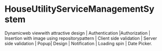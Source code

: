# HouseUtilityServiceManagementSystem
Dynamicweb viewwith attractive design | Authentication |Authorization | Insertion with image using repositorypattern | Client side validation | Server side validation | Popup| Design | Notification | Loading spin | Date Picker.
